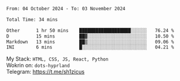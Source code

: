 <!--START_SECTION:waka-->

```txt
From: 04 October 2024 - To: 03 November 2024

Total Time: 34 mins

Other      1 hr 50 mins    ███████████████████░░░░░░   76.24 %
D          15 mins         ██▓░░░░░░░░░░░░░░░░░░░░░░   10.50 %
Markdown   13 mins         ██▒░░░░░░░░░░░░░░░░░░░░░░   09.06 %
INI        6 mins          █░░░░░░░░░░░░░░░░░░░░░░░░   04.21 %
```

<!--END_SECTION:waka-->
My Stack: `HTML, CSS, JS, React, Python` <br>
Wokrin on: `dots-hyprland` <br>
Telegram: https://t.me/sh1zicus
